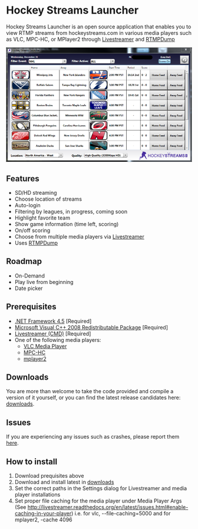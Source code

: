 Hockey Streams Launcher
=====================
Hockey Streams Launcher is an open source application that enables you to view RTMP streams from hockeystreams.com in various media players such as VLC, MPC-HC, or MPlayer2 through [Livestreamer](http://livestreamer.tanuki.se/en/latest/) and [RTMPDump](http://rtmpdump.mplayerhq.hu/)
   
![](https://github.com/lukehutton/streamlauncher/blob/master/docs/screen1.PNG)

Features
----------
* SD/HD streaming
* Choose location of streams
* Auto-login
* Filtering by leagues, in progress, coming soon
* Highlight favorite team
* Show game information (time left, scoring)
* On/off scoring
* Choose from multiple media players via [Livestreamer](http://livestreamer.tanuki.se/en/latest/)
* Uses [RTMPDump](http://rtmpdump.mplayerhq.hu/) 

Roadmap
----------
* On-Demand
* Play live from beginning
* Date picker

Prerequisites
-------------
 - [.NET Framework 4.5](http://www.microsoft.com/en-us/download/details.aspx?id=30653) [Required] 
 - [Microsoft Visual C++ 2008 Redistributable Package](http://www.microsoft.com/en-us/download/details.aspx?id=29) [Required]
 - [Livestreamer (CMD)](http://livestreamer.tanuki.se/en/latest/) [Required]
 - One of the following media players:
   - [VLC Media Player](http://www.videolan.org/vlc/index.html) 
   - [MPC-HC](http://mpc-hc.org/)
   - [mplayer2](http://www.mplayer2.org/)

Downloads
-------
You are more than welcome to take the code provided and compile a version of it yourself, or you can find the latest release candidates here: [downloads](https://github.com/lukehutton/streamlauncher/releases).

Issues
-------
If you are experiencing any issues such as crashes, please report them [here](https://github.com/lukehutton/streamlauncher/issues/new).

How to install
-------
1. Download prequisites above
2. Download and install latest in [downloads](https://github.com/lukehutton/streamlauncher/releases)
3. Set the correct paths in the Settings dialog for Livestreamer and media player installations
4. Set proper file caching for the media player under Media Player Args
   (See http://livestreamer.readthedocs.org/en/latest/issues.html#enable-caching-in-your-player)
   i.e. for vlc, --file-caching=5000 and for mplayer2, -cache 4096